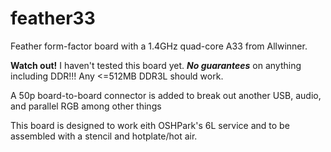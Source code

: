 # feather33
Feather form-factor board with a 1.4GHz quad-core A33 from Allwinner.

**Watch out!** I haven't tested this board yet. ***No guarantees*** on anything including DDR!!!
Any <=512MB DDR3L should work.

A 50p board-to-board connector is added to break out another USB, audio, and parallel RGB among other things

This board is designed to work eith OSHPark's 6L service and to be assembled with a stencil and hotplate/hot air.
